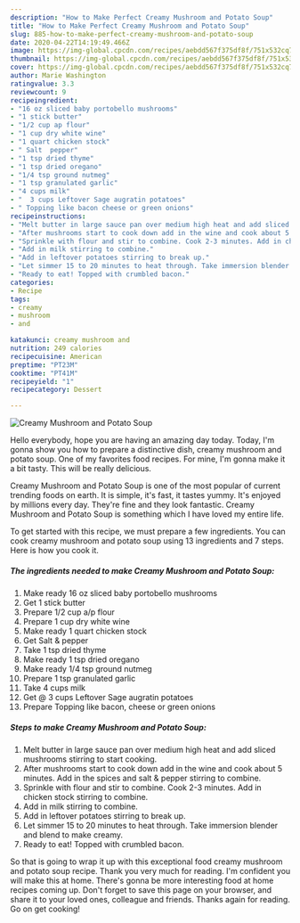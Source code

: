 ```yaml
---
description: "How to Make Perfect Creamy Mushroom and Potato Soup"
title: "How to Make Perfect Creamy Mushroom and Potato Soup"
slug: 885-how-to-make-perfect-creamy-mushroom-and-potato-soup
date: 2020-04-22T14:19:49.466Z
image: https://img-global.cpcdn.com/recipes/aebdd567f375df8f/751x532cq70/creamy-mushroom-and-potato-soup-recipe-main-photo.jpg
thumbnail: https://img-global.cpcdn.com/recipes/aebdd567f375df8f/751x532cq70/creamy-mushroom-and-potato-soup-recipe-main-photo.jpg
cover: https://img-global.cpcdn.com/recipes/aebdd567f375df8f/751x532cq70/creamy-mushroom-and-potato-soup-recipe-main-photo.jpg
author: Marie Washington
ratingvalue: 3.3
reviewcount: 9
recipeingredient:
- "16 oz sliced baby portobello mushrooms"
- "1 stick butter"
- "1/2 cup ap flour"
- "1 cup dry white wine"
- "1 quart chicken stock"
- " Salt  pepper"
- "1 tsp dried thyme"
- "1 tsp dried oregano"
- "1/4 tsp ground nutmeg"
- "1 tsp granulated garlic"
- "4 cups milk"
- "  3 cups Leftover Sage augratin potatoes"
- " Topping like bacon cheese or green onions"
recipeinstructions:
- "Melt butter in large sauce pan over medium high heat and add sliced mushrooms stirring to start cooking."
- "After mushrooms start to cook down add in the wine and cook about 5 minutes. Add in the spices and salt &amp; pepper stirring to combine."
- "Sprinkle with flour and stir to combine. Cook 2-3 minutes. Add in chicken stock stirring to combine."
- "Add in milk stirring to combine."
- "Add in leftover potatoes stirring to break up."
- "Let simmer 15 to 20 minutes to heat through. Take immersion blender and blend to make creamy."
- "Ready to eat! Topped with crumbled bacon."
categories:
- Recipe
tags:
- creamy
- mushroom
- and

katakunci: creamy mushroom and 
nutrition: 249 calories
recipecuisine: American
preptime: "PT23M"
cooktime: "PT41M"
recipeyield: "1"
recipecategory: Dessert

---
```



![Creamy Mushroom and Potato Soup](https://img-global.cpcdn.com/recipes/aebdd567f375df8f/751x532cq70/creamy-mushroom-and-potato-soup-recipe-main-photo.jpg)

Hello everybody, hope you are having an amazing day today. Today, I'm gonna show you how to prepare a distinctive dish, creamy mushroom and potato soup. One of my favorites food recipes. For mine, I'm gonna make it a bit tasty. This will be really delicious.

Creamy Mushroom and Potato Soup is one of the most popular of current trending foods on earth. It is simple, it's fast, it tastes yummy. It's enjoyed by millions every day. They're fine and they look fantastic. Creamy Mushroom and Potato Soup is something which I have loved my entire life.




To get started with this recipe, we must prepare a few ingredients. You can cook creamy mushroom and potato soup using 13 ingredients and 7 steps. Here is how you cook it.

<!--inarticleads1-->

##### The ingredients needed to make Creamy Mushroom and Potato Soup:

1. Make ready 16 oz sliced baby portobello mushrooms
1. Get 1 stick butter
1. Prepare 1/2 cup a/p flour
1. Prepare 1 cup dry white wine
1. Make ready 1 quart chicken stock
1. Get  Salt &amp; pepper
1. Take 1 tsp dried thyme
1. Make ready 1 tsp dried oregano
1. Make ready 1/4 tsp ground nutmeg
1. Prepare 1 tsp granulated garlic
1. Take 4 cups milk
1. Get  @ 3 cups Leftover Sage augratin potatoes
1. Prepare  Topping like bacon, cheese or green onions




<!--inarticleads2-->

##### Steps to make Creamy Mushroom and Potato Soup:

1. Melt butter in large sauce pan over medium high heat and add sliced mushrooms stirring to start cooking.
1. After mushrooms start to cook down add in the wine and cook about 5 minutes. Add in the spices and salt &amp; pepper stirring to combine.
1. Sprinkle with flour and stir to combine. Cook 2-3 minutes. Add in chicken stock stirring to combine.
1. Add in milk stirring to combine.
1. Add in leftover potatoes stirring to break up.
1. Let simmer 15 to 20 minutes to heat through. Take immersion blender and blend to make creamy.
1. Ready to eat! Topped with crumbled bacon.




So that is going to wrap it up with this exceptional food creamy mushroom and potato soup recipe. Thank you very much for reading. I'm confident you will make this at home. There's gonna be more interesting food at home recipes coming up. Don't forget to save this page on your browser, and share it to your loved ones, colleague and friends. Thanks again for reading. Go on get cooking!
